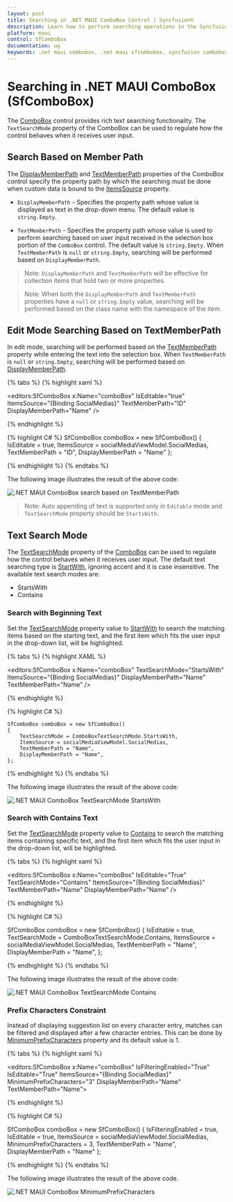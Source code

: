 ```yaml
---
layout: post
title: Searching in .NET MAUI ComboBox Control | Syncfusion®
description: Learn how to perform searching operations in the Syncfusion® .NET MAUI ComboBox (SfComboBox) control and more.
platform: maui
control: SfComboBox
documentation: ug
keywords: .net maui combobox, .net maui sfcombobox, syncfusion combobox, combobox maui, .net maui dropdown list, .net maui select menu, .net maui combobox searching.
---
```


# Searching in .NET MAUI ComboBox (SfComboBox)

The [ComboBox](https://help.syncfusion.com/cr/maui/Syncfusion.Maui.Inputs.SfComboBox.html) control provides rich text searching functionality. The `TextSearchMode` property of the ComboBox can be used to regulate how the control behaves when it receives user input.

## Search Based on Member Path

The [DisplayMemberPath](https://help.syncfusion.com/cr/maui/Syncfusion.Maui.Inputs.DropDownControls.DropDownListBase.html#Syncfusion_Maui_Inputs_DropDownControls_DropDownListBase_DisplayMemberPath) and [TextMemberPath](https://help.syncfusion.com/cr/maui/Syncfusion.Maui.Inputs.DropDownControls.DropDownListBase.html#Syncfusion_Maui_Inputs_DropDownControls_DropDownListBase_TextMemberPath) properties of the ComboBox control specify the property path by which the searching must be done when custom data is bound to the [ItemsSource](https://help.syncfusion.com/cr/maui/Syncfusion.Maui.Inputs.DropDownControls.DropDownListBase.html#Syncfusion_Maui_Inputs_DropDownControls_DropDownListBase_ItemsSource) property.

 
- `DisplayMemberPath` - Specifies the property path whose value is displayed as text in the drop-down menu. The default value is `string.Empty`.

- `TextMemberPath` - Specifies the property path whose value is used to perform searching based on user input received in the selection box portion of the `ComboBox` control. The default value is `string.Empty`. When `TextMemberPath` is `null` or `string.Empty`, searching will be performed based on `DisplayMemberPath`.

> Note: `DisplayMemberPath` and `TextMemberPath` will be effective for collection items that hold two or more properties.

> Note: When both the `DisplayMemberPath` and `TextMemberPath` properties have a `null` or `string.Empty` value, searching will be performed based on the class name with the namespace of the item.

## Edit Mode Searching Based on TextMemberPath

In edit mode, searching will be performed based on the [TextMemberPath](https://help.syncfusion.com/cr/maui/Syncfusion.Maui.Inputs.DropDownControls.DropDownListBase.html#Syncfusion_Maui_Inputs_DropDownControls_DropDownListBase_TextMemberPath) property while entering the text into the selection box. When `TextMemberPath` is `null` or `string.Empty`, searching will be performed based on [DisplayMemberPath](https://help.syncfusion.com/cr/maui/Syncfusion.Maui.Inputs.DropDownControls.DropDownListBase.html#Syncfusion_Maui_Inputs_DropDownControls_DropDownListBase_DisplayMemberPath).

{% tabs %}
{% highlight xaml %}

<editors:SfComboBox x:Name="comboBox"
                    IsEditable="true"
                    ItemsSource="{Binding SocialMedias}"
                    TextMemberPath="ID"
                    DisplayMemberPath="Name" />

{% endhighlight %}

{% highlight C# %}
    SfComboBox comboBox = new SfComboBox() 
    {
        IsEditable = true,
        ItemsSource = socialMediaViewModel.SocialMedias,
        TextMemberPath = "ID",
        DisplayMemberPath = "Name"
    };

{% endhighlight %}
{% endtabs %}

The following image illustrates the result of the above code:

![.NET MAUI ComboBox search based on TextMemberPath](Images/Searching/SearchTextMemberPath.png)

> Note: Auto appending of text is supported only in `Editable` mode and `TextSearchMode` property should be `StartsWith`.

## Text Search Mode

The [TextSearchMode](https://help.syncfusion.com/cr/maui/Syncfusion.Maui.Inputs.SfComboBox.html#Syncfusion_Maui_Inputs_SfComboBox_TextSearchMode) property of the [ComboBox](https://help.syncfusion.com/cr/maui/Syncfusion.Maui.Inputs.SfComboBox.html) can be used to regulate how the control behaves when it receives user input. The default text searching type is [StartWith](https://help.syncfusion.com/cr/maui/Syncfusion.Maui.Inputs.ComboBoxTextSearchMode.html#Syncfusion_Maui_Inputs_ComboBoxTextSearchMode_StartsWith), ignoring accent and it is case insensitive. The available text search modes are:

* StartsWith
* Contains

### Search with Beginning Text

Set the [TextSearchMode](https://help.syncfusion.com/cr/maui/Syncfusion.Maui.Inputs.SfComboBox.html#Syncfusion_Maui_Inputs_SfComboBox_TextSearchMode) property value to [StartWith](https://help.syncfusion.com/cr/maui/Syncfusion.Maui.Inputs.ComboBoxTextSearchMode.html#Syncfusion_Maui_Inputs_ComboBoxTextSearchMode_StartsWith) to search the matching items based on the starting text, and the first item which fits the user input in the drop-down list, will be highlighted.

{% tabs %}
{% highlight XAML %}

<editors:SfComboBox x:Name="comboBox"
                    TextSearchMode="StartsWith"
                    ItemsSource="{Binding SocialMedias}"
                    DisplayMemberPath="Name"
                    TextMemberPath="Name" />

{% endhighlight %}

{% highlight C# %}

    SfComboBox comboBox = new SfComboBox() 
    {
        TextSearchMode = ComboBoxTextSearchMode.StartsWith,
        ItemsSource = socialMediaViewModel.SocialMedias,
        TextMemberPath = "Name",
        DisplayMemberPath = "Name",
    };

{% endhighlight %}
{% endtabs %}

The following image illustrates the result of the above code:

![.NET MAUI ComboBox TextSearchMode StartsWith](Images/Searching/TextSearchModeStartsWith.gif)

### Search with Contains Text

Set the [TextSearchMode](https://help.syncfusion.com/cr/maui/Syncfusion.Maui.Inputs.SfComboBox.html#Syncfusion_Maui_Inputs_SfComboBox_TextSearchMode) property value to [Contains](https://help.syncfusion.com/cr/maui/Syncfusion.Maui.Inputs.ComboBoxTextSearchMode.html#Syncfusion_Maui_Inputs_ComboBoxTextSearchMode_Contains) to search the matching items containing specific text, and the first item which fits the user input in the drop-down list, will be highlighted.

{% tabs %}
{% highlight xaml %}

<editors:SfComboBox x:Name="comboBox"
                    IsEditable="True"
                    TextSearchMode="Contains"
                    ItemsSource="{Binding SocialMedias}"
                    TextMemberPath="Name"
                    DisplayMemberPath="Name" />

{% endhighlight %}

{% highlight C# %}

SfComboBox comboBox = new SfComboBox() 
{
    IsEditable = true,
    TextSearchMode = ComboBoxTextSearchMode.Contains,
    ItemsSource = socialMediaViewModel.SocialMedias,
    TextMemberPath = "Name",
    DisplayMemberPath = "Name",
};

{% endhighlight %}
{% endtabs %}

The following image illustrates the result of the above code:

![.NET MAUI ComboBox TextSearchMode Contains](Images/Searching/TextSearchModeContains.gif)

### Prefix Characters Constraint

Instead of displaying suggestion list on every character entry, matches can be filtered and displayed after a few character entries. This can be done by [MinimumPrefixCharacters](https://help.syncfusion.com/cr/maui/Syncfusion.Maui.Inputs.DropDownControls.DropDownListBase.html#Syncfusion_Maui_Inputs_DropDownControls_DropDownListBase_MinimumPrefixCharacters) property and its default value is 1.

{% tabs %}
{% highlight xaml %}

<editors:SfComboBox x:Name="comboBox" 
                    IsFilteringEnabled="True"
                    IsEditable="True" 
                    ItemsSource="{Binding SocialMedias}"
                    MinimumPrefixCharacters="3"
                    DisplayMemberPath="Name"
                    TextMemberPath="Name">

{% endhighlight %}

{% highlight C# %}

SfComboBox comboBox = new SfComboBox() 
{
    IsFilteringEnabled = true,
    IsEditable = true,
    ItemsSource = socialMediaViewModel.SocialMedias,
    MinimumPrefixCharacters = 3,
    TextMemberPath = "Name",
    DisplayMemberPath = "Name"
};

{% endhighlight %}
{% endtabs %}

The following image illustrates the result of the above code.

![.NET MAUI ComboBox MinimumPrefixCharacters](Images/Searching/MinimumPrefixCharacters.png)